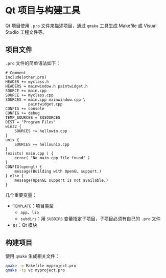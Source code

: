 # Qt 项目与构建工具

Qt 项目使用 `.pro` 文件来描述项目，通过 `qmake` 工具生成 Makefile 或 Visual Studio 工程文件等。

## 项目文件

`.pro` 文件的简单语法如下：

```text
# Comment
include(other.pro)
HEADER += myclass.h
HEADERS = mainwindow.h paintwidget.h
SOURCE += main.cpp
SOURCE += myclass.cpp
SOURCES = main.cpp mainwindow.cpp \
          paintwidget.cpp
CONFIG += console
CONFIG += debug
TEMP_SOURCES = $$SOURCES
DEST = "Program Files"
win32 {
    SOURCES += hellowin.cpp
}
unix {
    SOURCES += hellounix.cpp
}
!exists( main.cpp ) {
    error( "No main.cpp file found" )
}
CONFIG(opengl) {
    message(Building with OpenGL support.)
} else {
    message(OpenGL support is not available.)
}
```

几个重要变量：

- `TEMPLATE`：项目类型
    - `app`、`lib`
    - `subdirs`：用 `SUBDIRS` 变量指定子项目，子项目必须有自己的 `.pro` 文件
- `QT`：Qt 模块

## 构建项目

使用 `qmake` 生成相关文件：

```bash
qmake -o Makefile myproject.pro
qmake -tp vc myproject.pro
```
